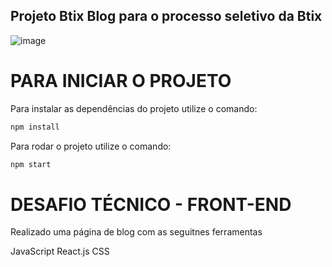 ## Projeto Btix Blog para o processo seletivo da Btix

![image](https://user-images.githubusercontent.com/112974999/204011786-6849493e-9821-4799-920a-45123cc559b5.png)

# PARA INICIAR O PROJETO

Para instalar as dependências do projeto utilize o comando:

```sh
npm install
```
Para rodar o projeto utilize o comando:

```sh
npm start
```

# DESAFIO TÉCNICO - FRONT-END

Realizado uma página de blog com as seguitnes ferramentas

JavaScript
React.js
CSS
